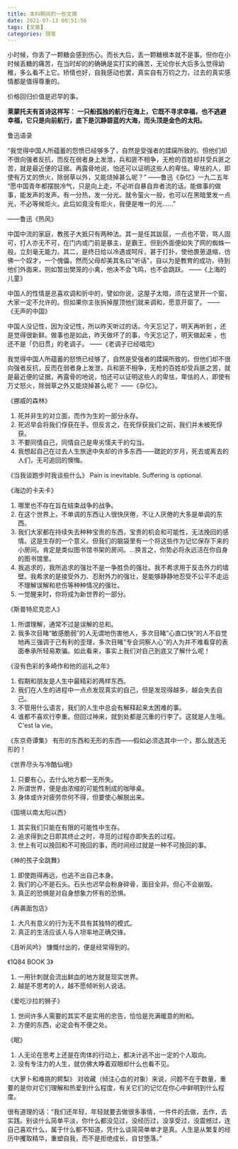 ```yaml
---
title: 本科期间的一些文摘
date: 2021-07-13 00:51:56
tags: [文章]
categories: 随笔
---
```


小时候，你丢了一颗糖会感到伤心。而长大后，丢一颗糖根本就不是事。但你在小时候丢糖的痛苦，在当时却的的确确是实打实的痛苦，无论你长大后多么觉得幼稚，多么看不上它。矫情也好，自我感动也罢，真实自有万钧之力，过去的真实感情都是值得尊重的。

价格回归价值是迟早的事。

**莱蒙托夫有首诗这样写：**
**一只船孤独的航行在海上，它既不寻求幸福，也不逃避幸福，它只是向前航行，底下是沉静碧蓝的大海，而头顶是金色的太阳。**



鲁迅语录

“我觉得中国人所蕴蓄的怨愤已经够多了，自然是受强者的蹂躏所致的。但他们却不很向强者反抗，而反在弱者身上发泄，兵和匪不相争，无枪的百姓却并受兵匪之苦，就是最近便的证据。再露骨地说，怕还可以证明这些人的卑怯。卑怯的人，即使有万丈的愤火，除弱草以外，又能烧掉甚么呢？”
——鲁迅《杂忆》一九二五年
“愿中国青年都摆脱冷气，只是向上走，不必听自暴自弃者流的话。能做事的做事，能发声的发声。有一分热，发一分光。就令萤火一般，也可以在黑暗里发一点光，不必等候炬火。此后如竟没有炬火，我便是唯一的光……”

——鲁迅《热风》


中国中流的家庭，教孩子大抵只有两种法。其一是任其跋扈，一点也不管，骂人固可，打人亦无不可，在门内或门前是暴主，是霸王，但到外面便如失了网的蜘蛛一般，立刻毫无能力。其二，是终日给以冷遇或呵斥，甚于打扑，使他畏葸退缩，彷佛一个奴才，一个傀儡，然而父母却美其名曰"听话"，自以为是教育的成功，待到他们外面来，则如暂出樊笼的小禽，他决不会飞鸣，也不会跳跃。
——《上海的儿童》


中国人的性情是总喜欢调和折中的，譬如你说，这屋子太暗，须在这里开一个窗，大家一定不允许的。但如果你主张拆掉屋顶他们就来调和，愿意开窗了。
——《无声的中国》



中国人没记性，因为没记性，所以昨天听过的话，今天忘记了，明天再听到 ，还是觉得很新鲜。做事也是如此，昨天做坏了的事，今天忘记了，明天做起来 ，也还不是「仍旧贯」的老调子。
——《老调子已经唱完》



我觉得中国人所蕴蓄的怒愤已经够了，自然是受强者的蹂躏所致的。但他们却不很向强者反抗，反而在弱者身上发泄，兵和匪不相争，无枪的百姓却受兵匪之苦，就是最近便的证据，再露骨的地说，怕还可以证明这些人的卑怯，卑怯的人，即使有万丈怒火，除弱草之外又能烧掉甚么呢？
——《杂忆》。

《挪威的森林》

1. 死并非生的对立面，而作为生的一部分永存。 
2. 死迟早会将我们俘获在手。但反言之，在死俘获我们之前，我们并未被死俘获。
3. 不要同情自己，同情自己是卑劣懦夫干的勾当。
4. 我想起自己在过去人生旅途中失却的许多东西——蹉跎的岁月，死去或离去的人们，无可追回的懊悔。

《当我谈跑步时我谈些什么》
Pain is inevitable. Suffering is optional. 

《海边的卡夫卡》
1. 哪里也不存在旨在结束战争的战争。
2. 在这个世界上，不单调的东西让人很快厌倦，不让人厌倦的大多是单调的东西。 
3. 我们大家都在持续失去种种宝贵的东西，宝贵的机会和可能性，无法挽回的感情。这是生存的一个意义。但我们的脑袋里有一个将这些作为记忆保存下来的小房间。肯定是类似图书馆书架的房间。...换言之，你势必将永远活在你自身的图书馆里。 
4. 我追求的，我所追求的强壮不是一争胜负的强壮。我不希求用于反击外力的墙壁。我希求的是接受外力、忍耐外力的强壮，是能够静静地忍受不公平不走运不理解误解和悲伤等种种情况的强壮。 
5. 一觉醒来时，你将成为新世界的一部分。

《斯普特尼克恋人》
1. 所谓理解，通常不过是误解的总和。
2. 我多次目睹“敏感脆弱”的人无谓地伤害他人，多次目睹“心直口快”的人不自觉地再三强调于己有利的歪理，多次目睹“专会洞察人心”的人为并不难看穿的表面奉承所轻易欺骗。如此看来，事实上我们对自己到底又了解什么呢！

《没有色彩的多崎作和他的巡礼之年》
1. 假期和朋友是人生中最精彩的两样东西。
2. 我们在人生的进程中一点点发现真实的自己，但是发现得越多，越会失去自己。 　
3. 不管用什么语言，我们的人生中总会有解释起来太困难的事。 
4. 谁都不喜欢行李重。但回过神来，就到处都是沉重的行李了。这就是人生哦。C'est la vie。

《东京奇谭集》
有形的东西和无形的东西——假如必须选其中一个，那么就选无形的！

《世界尽头与冷酷仙境》
1. 只要有心，去什么地方都一无所失。 
2. 所谓世界，便是由浓缩的可能性制成的咖啡桌。 　
3. 身体或许对疲劳奈何不得，但要使心解脱出来。

《国境以南太阳以西》
1. 其实我们只能在有限的可能性中生存。
2. 追求得到之日即其终止之时，寻觅的过程亦即失去的过程。
3. 世上有可以挽回和不可挽回的事，而时间经过就是一种不可挽回的事。

《神的孩子全跳舞》
1. 即使跑得再远，也逃不出自己本身。
2. 我们的心不是石头。石头也迟早会粉身碎骨，面目全非。但心不会崩毁。
3. 真正的恐惧是对自身想象力怀有的恐惧。

《再袭面包店》
1. 大凡有意义的行为无不具有其独特的模式。
2. 真正的生活应该人与人坦率地正确交锋。

《且听风吟》
慷慨付出的，便是经常得到的。

《1Q84 BOOK 3》
1. 一用针刺就会流出鲜血的地方就是现实世界。
2. 越是不思考的人，越不愿倾听别人说话。

《爱吃沙拉的狮子》
1. 世间许多人需要的其实不是实用的忠告，恰恰是充满暖意的附和。
2. 方便的东西，必定会有不便之处。

《眠》
1. 人无论在思考上还是在肉体的行动上，都决计逃不出一定的个人取向。
2. 没有专注力的人生，就仿佛大睁着双眼却什么也看不见。

《大萝卜和难挑的鳄梨》
对收藏（倾注心血的对象）来说，问题不在于数量，重要的是你对它们理解和热爱到什么程度，有关它们的记忆在你心中鲜明到什么程度。



很有道理的话：“我们还年轻，年轻就要去做很多事情，一件件的去做，去作，去实践。别谈什么简单平淡，你什么都没见过，没经历过，没享受过，没震撼过，连自己喜欢什么，属于什么都不知道，凭什么谈简简单单才是真。人生是从繁复的经历中攫取精华，重塑自我，而不是拒绝成长，自甘堕落。” 
